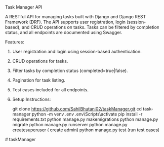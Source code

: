 Task Manager API

A RESTful API for managing tasks built with Django and Django REST Framework (DRF).
The API supports user registration, login (session-based), and CRUD operations on tasks. 
Tasks can be filtered by completion status, and all endpoints are documented using Swagger.

Features:
1. User registration and login using session-based authentication.

2. CRUD operations for tasks.

3. Filter tasks by completion status (completed=true|false).

4. Pagination for task listing.

5. Test cases included for all endpoints.

6. Setup Instructions:

    git clone https://github.com/SahilBhutani02/taskManager.git
    cd task-manager
    python -m venv .env
    .env\Scripts\activate
    pip install -r requirements.txt
    python manage.py makemigrations
    python manage.py migrate
    python manage.py runserver
    python manage.py createsuperuser ( create admin)
    python manage.py test (run test cases)




#   t a s k M a n a g e r 
 
 